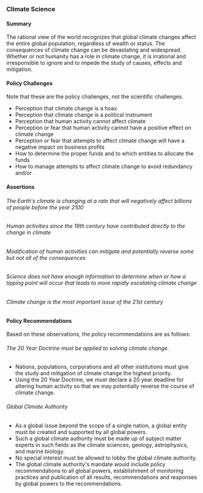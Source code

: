 ### Climate Science

#### Summary
The rational view of the world recognizes that global climate changes affect the entire global population, regardless of wealth or status.  The consequences of climate change can be devastating and widespread.  Whether or not humanity has a role in climate change, it is irrational and irresponsible to ignore and to impede the study of causes, effects and mitigation.  

#### Policy Challenges
Note that these are the policy challenges, not the scientific challenges.

- Perception that climate change is a hoax
- Perception that climate change is a political instrument
- Perception that human activity cannot affect climate
- Perception or fear that human activity cannot have a positive effect on climate change
- Perception or fear that attempts to affect climate change will have a negative impact on business profits
- How to determine the proper funds and to which entities to allocate the funds
- How to manage attempts to affect climate change to avoid redundancy and/or 

#### Assertions 

###### The Earth's climate is changing at a rate that will negatively affect billions of people before the year 2100
###### Human activities since the 19th century have contributed directly to the change in climate
###### Modification of human activities can mitigate and potentially reverse some but not all of the consequences
###### Science does not have enough information to determine when or how a tipping point will occur that leads to more rapidly escalating climate change
###### Climate change is the most important issue of the 21st century

#### Policy Recommendations
Based on these observations, the policy recommendations are as follows:

###### The 20 Year Doctrine must be applied to solving climate change.
- Nations, populations, corporations and all other institutions must give the study and mitigation of climate change the highest priority.
- Using the 20 Year Doctrine, we must declare a 20 year deadline for altering human activity so that we may potentially reverse the course of climate change.

###### Global Climate Authority
- As a global issue beyond the scope of a single nation, a global entity must be created and supported by all global powers.
- Such a global climate authority must be made up of subject matter experts in such fields as the climate sciences, geology, astrophysics, and marine biology. 
- No special interest must be allowed to lobby the global climate authority.
- The global climate authority's mandate would include policy recommendations to all global powers, establishment of monitoring practices and publication of all results, recommendations and responses by global powers to the recommendations.

